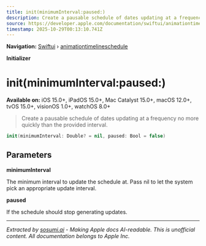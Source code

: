 ```yaml
---
title: init(minimumInterval:paused:)
description: Create a pausable schedule of dates updating at a frequency no more quickly than the provided interval.
source: https://developer.apple.com/documentation/swiftui/animationtimelineschedule/init(minimuminterval:paused:)
timestamp: 2025-10-29T00:13:10.741Z
---
```


**Navigation:** [Swiftui](/documentation/swiftui) › [animationtimelineschedule](/documentation/swiftui/animationtimelineschedule)

**Initializer**

# init(minimumInterval:paused:)

**Available on:** iOS 15.0+, iPadOS 15.0+, Mac Catalyst 15.0+, macOS 12.0+, tvOS 15.0+, visionOS 1.0+, watchOS 8.0+

> Create a pausable schedule of dates updating at a frequency no more quickly than the provided interval.

```swift
init(minimumInterval: Double? = nil, paused: Bool = false)
```

## Parameters

**minimumInterval**

The minimum interval to update the schedule at. Pass nil to let the system pick an appropriate update interval.



**paused**

If the schedule should stop generating updates.

---

*Extracted by [sosumi.ai](https://sosumi.ai) - Making Apple docs AI-readable.*
*This is unofficial content. All documentation belongs to Apple Inc.*
